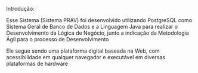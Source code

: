 Introdução:

Esse Sistema (Sistema PRAV) foi desenvolvido utilizando PostgreSQL como Sistema Geral de Banco de Dados e a Linguagem Java para realizar o Desenvolvimento da Lógica de Negócio, junto a indicação da Metodologia Ágil para o processo de Desenvolvimento

Ele segue sendo uma plataforma digital baseada na Web, com acessibilidade em qualquer navegador e executável em diversas plataformas de hardware